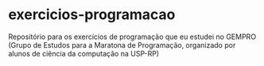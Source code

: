 # exercicios-programacao
Repositório para os exercícios de programação que eu estudei no GEMPRO (Grupo de Estudos para a Maratona de Programação, organizado por alunos de ciência da computação na USP-RP)
